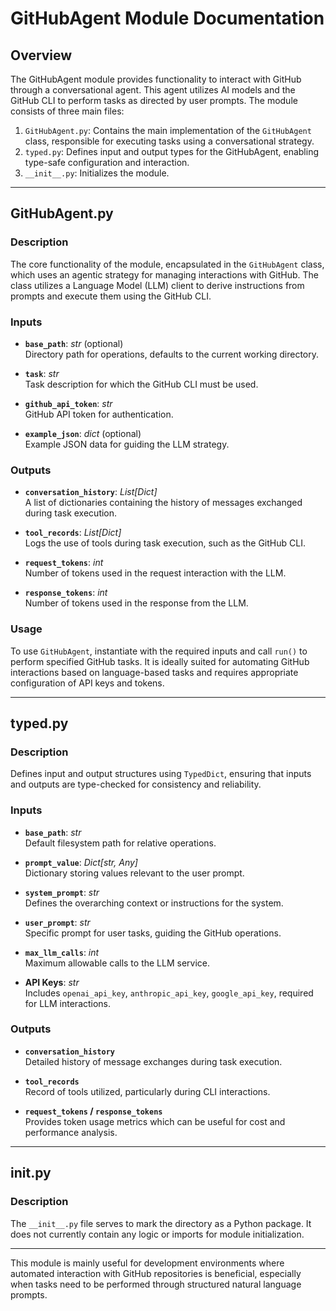 # GitHubAgent Module Documentation

## Overview

The GitHubAgent module provides functionality to interact with GitHub through a conversational agent. This agent utilizes AI models and the GitHub CLI to perform tasks as directed by user prompts. The module consists of three main files:

1. `GitHubAgent.py`: Contains the main implementation of the `GitHubAgent` class, responsible for executing tasks using a conversational strategy.
2. `typed.py`: Defines input and output types for the GitHubAgent, enabling type-safe configuration and interaction.
3. `__init__.py`: Initializes the module.

---

## GitHubAgent.py

### Description
The core functionality of the module, encapsulated in the `GitHubAgent` class, which uses an agentic strategy for managing interactions with GitHub. The class utilizes a Language Model (LLM) client to derive instructions from prompts and execute them using the GitHub CLI.

### Inputs

- **`base_path`**: *str* (optional)  
  Directory path for operations, defaults to the current working directory.
  
- **`task`**: *str*  
  Task description for which the GitHub CLI must be used.

- **`github_api_token`**: *str*  
  GitHub API token for authentication.

- **`example_json`**: *dict* (optional)  
  Example JSON data for guiding the LLM strategy.

### Outputs

- **`conversation_history`**: *List[Dict]*  
  A list of dictionaries containing the history of messages exchanged during task execution.

- **`tool_records`**: *List[Dict]*  
  Logs the use of tools during task execution, such as the GitHub CLI.

- **`request_tokens`**: *int*  
  Number of tokens used in the request interaction with the LLM.

- **`response_tokens`**: *int*  
  Number of tokens used in the response from the LLM.

### Usage
To use `GitHubAgent`, instantiate with the required inputs and call `run()` to perform specified GitHub tasks. It is ideally suited for automating GitHub interactions based on language-based tasks and requires appropriate configuration of API keys and tokens.

---

## typed.py

### Description
Defines input and output structures using `TypedDict`, ensuring that inputs and outputs are type-checked for consistency and reliability.

### Inputs

- **`base_path`**: *str*  
  Default filesystem path for relative operations.

- **`prompt_value`**: *Dict[str, Any]*  
  Dictionary storing values relevant to the user prompt.

- **`system_prompt`**: *str*  
  Defines the overarching context or instructions for the system.

- **`user_prompt`**: *str*  
  Specific prompt for user tasks, guiding the GitHub operations.

- **`max_llm_calls`**: *int*  
  Maximum allowable calls to the LLM service.

- **API Keys**: *str*  
  Includes `openai_api_key`, `anthropic_api_key`, `google_api_key`, required for LLM interactions.

### Outputs

- **`conversation_history`**  
  Detailed history of message exchanges during task execution.

- **`tool_records`**  
  Record of tools utilized, particularly during CLI interactions.

- **`request_tokens` / `response_tokens`**  
  Provides token usage metrics which can be useful for cost and performance analysis.

---

## __init__.py

### Description
The `__init__.py` file serves to mark the directory as a Python package. It does not currently contain any logic or imports for module initialization. 

---

This module is mainly useful for development environments where automated interaction with GitHub repositories is beneficial, especially when tasks need to be performed through structured natural language prompts.

